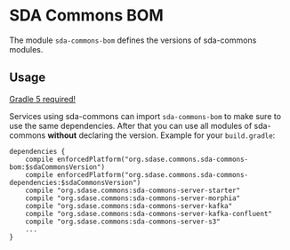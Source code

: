 # SDA Commons BOM

The module `sda-commons-bom` defines the versions of sda-commons modules.

## Usage

[Gradle 5 required!](https://gradle.org/whats-new/gradle-5/)

Services using sda-commons can import `sda-commons-bom` to make sure to use the same 
dependencies. After that you can use all modules of sda-commons **without** declaring the version.
Example for your `build.gradle`:

```
dependencies {
    compile enforcedPlatform("org.sdase.commons.sda-commons-bom:$sdaCommonsVersion")
    compile enforcedPlatform("org.sdase.commons.sda-commons-dependencies:$sdaCommonsVersion")
    compile "org.sdase.commons:sda-commons-server-starter"
    compile "org.sdase.commons:sda-commons-server-morphia"
    compile "org.sdase.commons:sda-commons-server-kafka"
    compile "org.sdase.commons:sda-commons-server-kafka-confluent"
    compile "org.sdase.commons:sda-commons-server-s3"
    ...
}
```